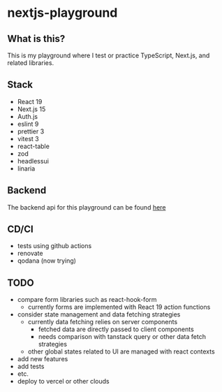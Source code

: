 # nextjs-playground

## What is this?

This is my playground where I test or practice TypeScript, Next.js, and related libraries.

## Stack

- React 19
- Next.js 15
- Auth.js
- eslint 9
- prettier 3
- vitest 3
- react-table
- zod
- headlessui
- linaria

## Backend

The backend api for this playground can be found [here](https://github.com/voice0726/backend-for-my-nextjs-playground)

## CD/CI

- tests using github actions
- renovate
- qodana (now trying)

## TODO

- compare form libraries such as react-hook-form
  - currently forms are implemented with React 19 action functions
- consider state management and data fetching strategies
  - currently data fetching relies on server components
    - fetched data are directly passed to client components
    - needs comparison with tanstack query or other data fetch strategies
  - other global states related to UI are managed with react contexts 
- add new features
- add tests
- etc.
- deploy to vercel or other clouds